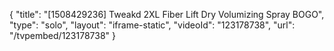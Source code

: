 {
    "title": "[1508429236] Tweakd 2XL Fiber Lift Dry Volumizing Spray BOGO",
    "type": "solo",
    "layout": "iframe-static",
    "videoId": "123178738",
    "url": "\/tvpembed\/123178738"
}